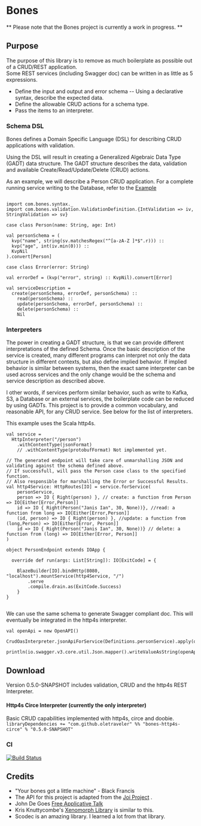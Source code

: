 # Bones

** Please note that the Bones project is currently a work in progress. **

## Purpose

The purpose of this library is to remove as much boilerplate as possible out of a CRUD/REST application.  
Some REST services (including Swagger doc) can be written in as little as 5 expressions.  
 * Define the input and output and error schema -- Using a declarative syntax, describe the expected data.
 * Define the allowable CRUD actions for a schema type. 
 * Pass the items to an interpreter.
 
 

### Schema DSL
Bones defines a Domain Specific Language (DSL) for describing CRUD applications with validation.

Using the DSL will result in creating a Generalized Algebraic Data Type (GADT) data structure.
The GADT structure describes the data, validation and available Create/Read/Update/Delete (CRUD) actions.
 
As an example, we will describe a Person CRUD application.  For a complete running service writing to the Database,
refer to the [Example](https://github.com/OleTraveler/bones/blob/master/examples/src/main/scala/com/bones/PersonEndpoint.scala
)

```$scala

import com.bones.syntax._
import com.bones.validation.ValidationDefinition.{IntValidation => iv, StringValidation => sv}

case class Person(name: String, age: Int)

val personSchema = (
  kvp("name", string(sv.matchesRegex("^[a-zA-Z ]*$".r))) ::
  kvp("age", int(iv.min(0))) ::
  KvpNil
).convert[Person]

case class Error(error: String)
  
val errorDef = (kvp("error", string) :: KvpNil).convert[Error]

val serviceDescription =
  create(personSchema, errorDef, personSchema) ::
    read(personSchema) ::
    update(personSchema, errorDef, personSchema) ::
    delete(personSchema) ::
    Nil
```


### Interpreters

The power in creating a GADT structure, is that we can provide different interpretations of the defined Schema.
Once the basic description of the service is created, many different programs can interpret not only 
the data structure 
in different contexts, but also define implied behavior.  If implied behavior is similar between systems, then the exact
same interpreter can be used across services and the only change would be the schema and service description as described above.

I other words, if services perform similar behavior, 
such as write to Kafka, S3, a Database or an external services, the boilerplate code can be reduced by using GADTs.
This project is to provide a common vocabulary, and reasonable API, for any CRUD service.  See below for the list of interpreters.

This example uses the Scala http4s.

```$scala
val service =
  HttpInterpreter("/person")
    .withContentType(jsonFormat)
    // .withContentType(protobufFormat) Not implemented yet.

// The generated endpoint will take care of unmarshalling JSON and validating against the schema defined above.
// If successfull, will pass the Person case class to the specified function.
// Also responsible for marshalling the Error or Successful Results.
val http4Service: HttpRoutes[IO] = service.forService(
    personService,
    person => IO { Right(person) }, // create: a function from Person => IO[Either[Error,Person]] 
    id => IO { Right(Person("Janis Ian", 30, None))}, //read: a function from long => IO[Either[Error,Person]]
    (id, person) => IO { Right(person) }, //update: a function from (long,Person) => IO[Either[Error, Person]]
    id => IO { Right(Person("Janis Ian", 30, None))} // delete: a function from (long) => IO[Either[Error, Person]]
)

object PersonEndpoint extends IOApp {

  override def run(args: List[String]): IO[ExitCode] = {

    BlazeBuilder[IO].bindHttp(8080, "localhost").mountService(http4Service, "/")
        .serve
        .compile.drain.as(ExitCode.Success)
    }
}


```

We can use the same schema to generate Swagger compliant doc.  This will eventually be integrated in the
http4s interpreter.

```$scala
val openApi = new OpenAPI()

CrudOasInterpreter.jsonApiForService(Definitions.personService).apply(openApi)

println(io.swagger.v3.core.util.Json.mapper().writeValueAsString(openApi))
```
 


## Download

Version 0.5.0-SNAPSHOT includes validation, CRUD and the http4s REST Interpreter.


#### Http4s Circe Interpreter (currently the only interpreter)
Basic CRUD capabilities implemented with http4s, circe and doobie.
```libraryDependencies += "com.github.oletraveler" %% "bones-http4s-circe" % "0.5.0-SNAPSHOT"```

### CI
[![Build Status](https://travis-ci.org/OleTraveler/bones.svg?branch=master)](https://travis-ci.org/OleTraveler/bones)



## Credits

* "Your bones got a little machine" - Black Francis
* The API for this project is adapted from the [Joi Project](https://github.com/hapijs/joi) .
* John De Goes [Free Applicative Talk](https://www.youtube.com/watch?v=H28QqxO7Ihc)
* Kris Knuttycombe's [Xenomorph Library](https://github.com/nuttycom/xenomorph) is similar to this.
* Scodec is an amazing library.  I learned a lot from that library.







  
